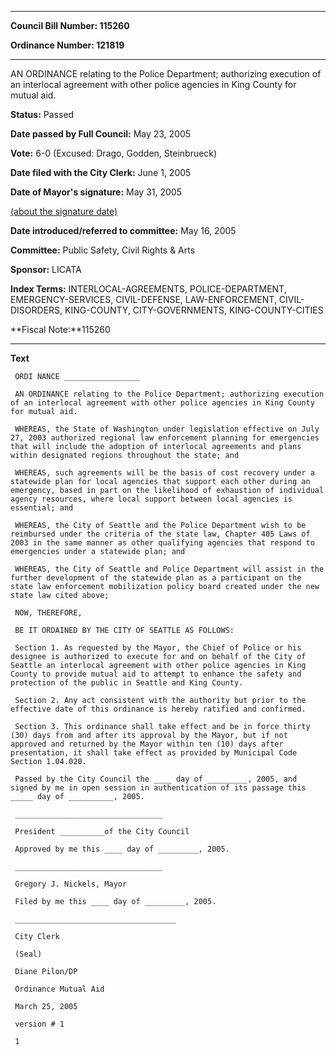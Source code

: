 

********

**Council Bill Number: 115260**
   
**Ordinance Number: 121819**
********

 AN ORDINANCE relating to the Police Department; authorizing execution of an interlocal agreement with other police agencies in King County for mutual aid.

**Status:** Passed
   
**Date passed by Full Council:** May 23, 2005
   
**Vote:** 6-0 (Excused: Drago, Godden, Steinbrueck)
   
**Date filed with the City Clerk:** June 1, 2005
   
**Date of Mayor's signature:** May 31, 2005
   
[(about the signature date)](/~public/approvaldate.htm)
   
   
   
**Date introduced/referred to committee:** May 16, 2005
   
**Committee:** Public Safety, Civil Rights & Arts
   
**Sponsor:** LICATA
   
   
**Index Terms:** INTERLOCAL-AGREEMENTS, POLICE-DEPARTMENT, EMERGENCY-SERVICES, CIVIL-DEFENSE, LAW-ENFORCEMENT, CIVIL-DISORDERS, KING-COUNTY, CITY-GOVERNMENTS, KING-COUNTY-CITIES

**Fiscal Note:**115260

********

**Text**
   
```
 ORDI NANCE _________________

 AN ORDINANCE relating to the Police Department; authorizing execution of an interlocal agreement with other police agencies in King County for mutual aid.

 WHEREAS, the State of Washington under legislation effective on July 27, 2003 authorized regional law enforcement planning for emergencies that will include the adoption of interlocal agreements and plans within designated regions throughout the state; and

 WHEREAS, such agreements will be the basis of cost recovery under a statewide plan for local agencies that support each other during an emergency, based in part on the likelihood of exhaustion of individual agency resources, where local support between local agencies is essential; and

 WHEREAS, the City of Seattle and the Police Department wish to be reimbursed under the criteria of the state law, Chapter 405 Laws of 2003 in the same manner as other qualifying agencies that respond to emergencies under a statewide plan; and

 WHEREAS, the City of Seattle and Police Department will assist in the further development of the statewide plan as a participant on the state law enforcement mobilization policy board created under the new state law cited above;

 NOW, THEREFORE,

 BE IT ORDAINED BY THE CITY OF SEATTLE AS FOLLOWS:

 Section 1. As requested by the Mayor, the Chief of Police or his designee is authorized to execute for and on behalf of the City of Seattle an interlocal agreement with other police agencies in King County to provide mutual aid to attempt to enhance the safety and protection of the public in Seattle and King County.

 Section 2. Any act consistent with the authority but prior to the effective date of this ordinance is hereby ratified and confirmed.

 Section 3. This ordinance shall take effect and be in force thirty (30) days from and after its approval by the Mayor, but if not approved and returned by the Mayor within ten (10) days after presentation, it shall take effect as provided by Municipal Code Section 1.04.020.

 Passed by the City Council the ____ day of _________, 2005, and signed by me in open session in authentication of its passage this _____ day of __________, 2005.

 _________________________________

 President __________of the City Council

 Approved by me this ____ day of _________, 2005.

 _________________________________

 Gregory J. Nickels, Mayor

 Filed by me this ____ day of _________, 2005.

 ____________________________________

 City Clerk

 (Seal)

 Diane Pilon/DP

 Ordinance Mutual Aid

 March 25, 2005

 version # 1

 1

```
